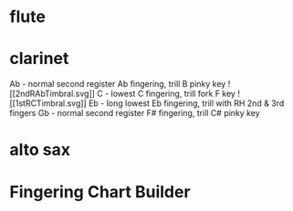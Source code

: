 # flute


# clarinet
Ab - normal second register Ab fingering, trill B pinky key
![[2ndRAbTimbral.svg]]
C - lowest C fingering, trill fork F key
![[1stRCTimbral.svg]]
Eb - long lowest Eb fingering, trill with RH 2nd & 3rd fingers
Gb - normal second register F# fingering, trill C# pinky key

# alto sax



# Fingering Chart Builder


